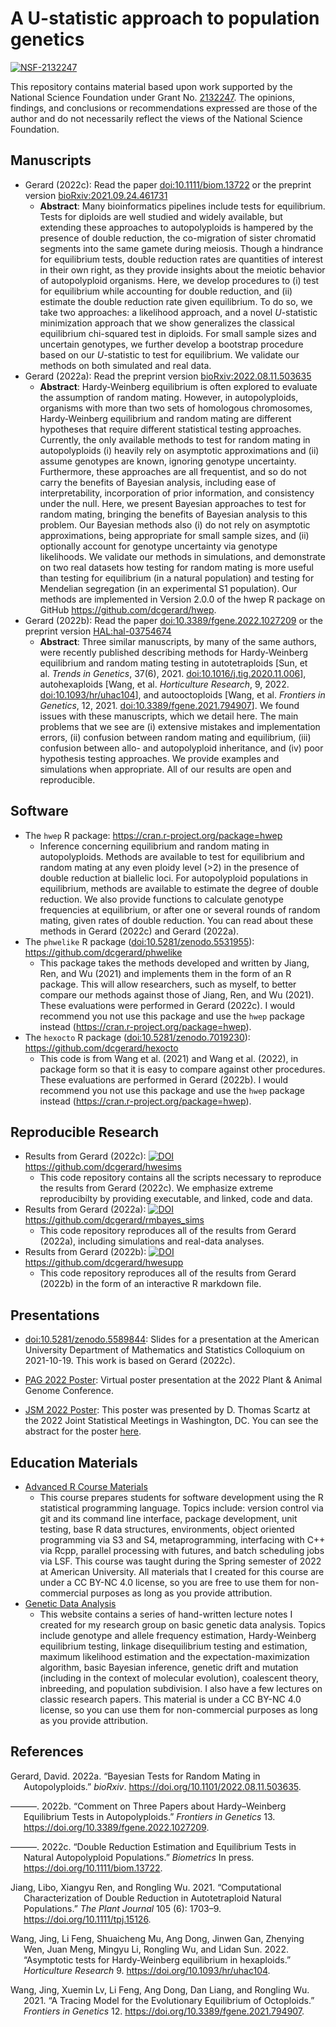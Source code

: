 
<!-- README.md is generated from README.Rmd. Please edit that file -->

# A U-statistic approach to population genetics

[![NSF-2132247](https://img.shields.io/badge/NSF-2132247-blue.svg)](https://nsf.gov/awardsearch/showAward?AWD_ID=2132247)

This repository contains material based upon work supported by the
National Science Foundation under Grant
No. [2132247](https://nsf.gov/awardsearch/showAward?AWD_ID=2132247). The
opinions, findings, and conclusions or recommendations expressed are
those of the author and do not necessarily reflect the views of the
National Science Foundation.

## Manuscripts

-   Gerard (2022c): Read the paper
    [doi:10.1111/biom.13722](https://doi.org/10.1111/biom.13722) or the
    preprint version
    [bioRxiv:2021.09.24.461731](https://doi.org/10.1101/2021.09.24.461731)
    -   **Abstract**: Many bioinformatics pipelines include tests for
        equilibrium. Tests for diploids are well studied and widely
        available, but extending these approaches to autopolyploids is
        hampered by the presence of double reduction, the co-migration
        of sister chromatid segments into the same gamete during
        meiosis. Though a hindrance for equilibrium tests, double
        reduction rates are quantities of interest in their own right,
        as they provide insights about the meiotic behavior of
        autopolyploid organisms. Here, we develop procedures to (i) test
        for equilibrium while accounting for double reduction, and (ii)
        estimate the double reduction rate given equilibrium. To do so,
        we take two approaches: a likelihood approach, and a novel
        *U*-statistic minimization approach that we show generalizes the
        classical equilibrium chi-squared test in diploids. For small
        sample sizes and uncertain genotypes, we further develop a
        bootstrap procedure based on our *U*-statistic to test for
        equilibrium. We validate our methods on both simulated and real
        data.
-   Gerard (2022a): Read the preprint version
    [bioRxiv:2022.08.11.503635](https://doi.org/10.1101/2022.08.11.503635)
    -   **Abstract**: Hardy-Weinberg equilibrium is often explored to
        evaluate the assumption of random mating. However, in
        autopolyploids, organisms with more than two sets of homologous
        chromosomes, Hardy-Weinberg equilibrium and random mating are
        different hypotheses that require different statistical testing
        approaches. Currently, the only available methods to test for
        random mating in autopolyploids (i) heavily rely on asymptotic
        approximations and (ii) assume genotypes are known, ignoring
        genotype uncertainty. Furthermore, these approaches are all
        frequentist, and so do not carry the benefits of Bayesian
        analysis, including ease of interpretability, incorporation of
        prior information, and consistency under the null. Here, we
        present Bayesian approaches to test for random mating, bringing
        the benefits of Bayesian analysis to this problem. Our Bayesian
        methods also (i) do not rely on asymptotic approximations, being
        appropriate for small sample sizes, and (ii) optionally account
        for genotype uncertainty via genotype likelihoods. We validate
        our methods in simulations, and demonstrate on two real datasets
        how testing for random mating is more useful than testing for
        equilibrium (in a natural population) and testing for Mendelian
        segregation (in an experimental S1 population). Our methods are
        implemented in Version 2.0.0 of the hwep R package on GitHub
        <https://github.com/dcgerard/hwep>.
-   Gerard (2022b): Read the paper
    [doi:10.3389/fgene.2022.1027209](https://doi.org/10.3389/fgene.2022.1027209)
    or the preprint version
    [HAL:hal-03754674](https://hal.archives-ouvertes.fr/hal-03754674)
    -   **Abstract**: Three similar manuscripts, by many of the same
        authors, were recently published describing methods for
        Hardy-Weinberg equilibrium and random mating testing in
        autotetraploids \[Sun, et al. *Trends in Genetics*, 37(6), 2021.
        [doi:10.1016/j.tig.2020.11.006](https://doi.org/10.1016/j.tig.2020.11.006)\],
        autohexaploids \[Wang, et al. *Horticulture Research*, 9, 2022.
        [doi:10.1093/hr/uhac104](https://doi.org/10.1093/hr/uhac104)\],
        and autooctoploids \[Wang, et al. *Frontiers in Genetics*,
        12, 2021.
        [doi:10.3389/fgene.2021.794907](https://doi.org/10.3389/fgene.2021.794907)\].
        We found issues with these manuscripts, which we detail here.
        The main problems that we see are (i) extensive mistakes and
        implementation errors, (ii) confusion between random mating and
        equilibrium, (iii) confusion between allo- and autopolyploid
        inheritance, and (iv) poor hypothesis testing approaches. We
        provide examples and simulations when appropriate. All of our
        results are open and reproducible.

## Software

-   The `hwep` R package: <https://cran.r-project.org/package=hwep>
    -   Inference concerning equilibrium and random mating in
        autopolyploids. Methods are available to test for equilibrium
        and random mating at any even ploidy level (\>2) in the presence
        of double reduction at biallelic loci. For autopolyploid
        populations in equilibrium, methods are available to estimate
        the degree of double reduction. We also provide functions to
        calculate genotype frequencies at equilibrium, or after one or
        several rounds of random mating, given rates of double
        reduction. You can read about these methods in Gerard (2022c)
        and Gerard (2022a).
-   The `phwelike` R package
    ([doi:10.5281/zenodo.5531955](https://doi.org/10.5281/zenodo.5531955)):
    <https://github.com/dcgerard/phwelike>
    -   This package takes the methods developed and written by Jiang,
        Ren, and Wu (2021) and implements them in the form of an R
        package. This will allow researchers, such as myself, to better
        compare our methods against those of Jiang, Ren, and Wu (2021).
        These evaluations were performed in Gerard (2022c). I would
        recommend you not use this package and use the `hwep` package
        instead (<https://cran.r-project.org/package=hwep>).
-   The `hexocto` R package
    ([doi:10.5281/zenodo.7019230](https://doi.org/10.5281/zenodo.7019230)):
    <https://github.com/dcgerard/hexocto>
    -   This code is from Wang et al. (2021) and Wang et al. (2022), in
        package form so that it is easy to compare against other
        procedures. These evaluations are performed in Gerard (2022b). I
        would recommend you not use this package and use the `hwep`
        package instead (<https://cran.r-project.org/package=hwep>).

## Reproducible Research

-   Results from Gerard (2022c):
    [![DOI](https://zenodo.org/badge/DOI/10.5281/zenodo.5531872.svg)](https://doi.org/10.5281/zenodo.5531872)
    <https://github.com/dcgerard/hwesims>
    -   This code repository contains all the scripts necessary to
        reproduce the results from Gerard (2022c). We emphasize extreme
        reproducibilty by providing executable, and linked, code and
        data.
-   Results from Gerard (2022a):
    [![DOI](https://zenodo.org/badge/DOI/10.5281/zenodo.6993722.svg)](https://doi.org/10.5281/zenodo.6993722)
    <https://github.com/dcgerard/rmbayes_sims>
    -   This code repository reproduces all of the results from Gerard
        (2022a), including simulations and real-data analyses.
-   Results from Gerard (2022b):
    [![DOI](https://zenodo.org/badge/DOI/10.5281/zenodo.7019205.svg)](https://doi.org/10.5281/zenodo.7019205)
    <https://github.com/dcgerard/hwesupp>
    -   This code repository reproduces all of the results from Gerard
        (2022b) in the form of an interactive R markdown file.

## Presentations

-   [doi:10.5281/zenodo.5589844](https://doi.org/10.5281/zenodo.5589844):
    Slides for a presentation at the American University Department of
    Mathematics and Statistics Colloquium on 2021-10-19. This work is
    based on Gerard (2022c).

-   [PAG 2022
    Poster](https://pag.confex.com/pag/xxix/meetingapp.cgi/Paper/43285):
    Virtual poster presentation at the 2022 Plant & Animal Genome
    Conference.

-   [JSM 2022 Poster](https://doi.org/10.5281/zenodo.6987179): This
    poster was presented by D. Thomas Scartz at the 2022 Joint
    Statistical Meetings in Washington, DC. You can see the abstract for
    the poster
    [here](https://ww2.amstat.org/meetings/jsm/2022/onlineprogram/AbstractDetails.cfm?abstractid=322319).

## Education Materials

-   [Advanced R Course Materials](https://dcgerard.github.io/advancedr/)
    -   This course prepares students for software development using the
        R statistical programming language. Topics include: version
        control via git and its command line interface, package
        development, unit testing, base R data structures, environments,
        object oriented programming via S3 and S4, metaprogramming,
        interfacing with C++ via Rcpp, parallel processing with futures,
        and batch scheduling jobs via LSF. This course was taught during
        the Spring semester of 2022 at American University. All
        materials that I created for this course are under a CC BY-NC
        4.0 license, so you are free to use them for non-commercial
        purposes as long as you provide attribution.
-   [Genetic Data Analysis](https://dcgerard.github.io/gda/)
    -   This website contains a series of hand-written lecture notes I
        created for my research group on basic genetic data analysis.
        Topics include genotype and allele frequency estimation,
        Hardy-Weinberg equilibrium testing, linkage disequilibrium
        testing and estimation, maximum likelihood estimation and the
        expectation-maximization algorithm, basic Bayesian inference,
        genetic drift and mutation (including in the context of
        molecular evolution), coalescent theory, inbreeding, and
        population subdivision. I also have a few lectures on classic
        research papers. This material is under a CC BY-NC 4.0 license,
        so you can use them for non-commercial purposes as long as you
        provide attribution.

## References

<div id="refs" class="references csl-bib-body hanging-indent">

<div id="ref-gerard2022bayesian" class="csl-entry">

Gerard, David. 2022a. “Bayesian Tests for Random Mating in
Autopolyploids.” *bioRxiv*. <https://doi.org/10.1101/2022.08.11.503635>.

</div>

<div id="ref-gerard2022comment" class="csl-entry">

———. 2022b. “Comment on Three Papers about Hardy–Weinberg Equilibrium
Tests in Autopolyploids.” *Frontiers in Genetics* 13.
<https://doi.org/10.3389/fgene.2022.1027209>.

</div>

<div id="ref-gerard2022double" class="csl-entry">

———. 2022c. “Double Reduction Estimation and Equilibrium Tests in
Natural Autopolyploid Populations.” *Biometrics* In press.
<https://doi.org/10.1111/biom.13722>.

</div>

<div id="ref-jiang2021computational" class="csl-entry">

Jiang, Libo, Xiangyu Ren, and Rongling Wu. 2021. “Computational
Characterization of Double Reduction in Autotetraploid Natural
Populations.” *The Plant Journal* 105 (6): 1703–9.
<https://doi.org/10.1111/tpj.15126>.

</div>

<div id="ref-wang2022asymptotic" class="csl-entry">

Wang, Jing, Li Feng, Shuaicheng Mu, Ang Dong, Jinwen Gan, Zhenying Wen,
Juan Meng, Mingyu Li, Rongling Wu, and Lidan Sun. 2022. “<span
class="nocase">Asymptotic tests for Hardy-Weinberg equilibrium in
hexaploids</span>.” *Horticulture Research* 9.
<https://doi.org/10.1093/hr/uhac104>.

</div>

<div id="ref-wang2021tracing" class="csl-entry">

Wang, Jing, Xuemin Lv, Li Feng, Ang Dong, Dan Liang, and Rongling Wu.
2021. “A Tracing Model for the Evolutionary Equilibrium of Octoploids.”
*Frontiers in Genetics* 12. <https://doi.org/10.3389/fgene.2021.794907>.

</div>

</div>

